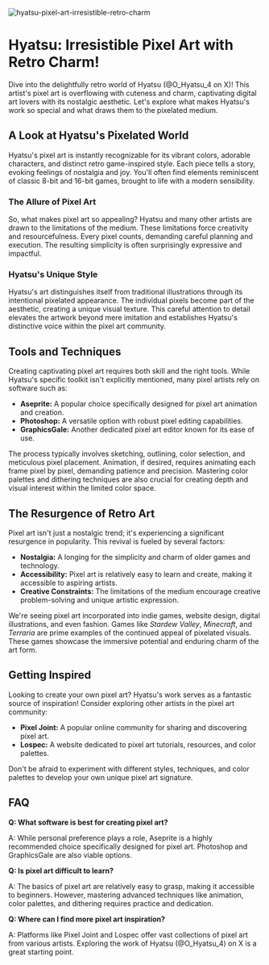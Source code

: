 ![hyatsu-pixel-art-irresistible-retro-charm](https://images.pexels.com/photos/774091/pexels-photo-774091.jpeg?auto=compress&cs=tinysrgb&fit=crop&h=627&w=1200)

# Hyatsu: Irresistible Pixel Art with Retro Charm! 

Dive into the delightfully retro world of Hyatsu (@O_Hyatsu_4 on X)! This artist's pixel art is overflowing with cuteness and charm, captivating digital art lovers with its nostalgic aesthetic. Let's explore what makes Hyatsu's work so special and what draws them to the pixelated medium. 

## A Look at Hyatsu's Pixelated World

Hyatsu's pixel art is instantly recognizable for its vibrant colors, adorable characters, and distinct retro game-inspired style. Each piece tells a story, evoking feelings of nostalgia and joy. You'll often find elements reminiscent of classic 8-bit and 16-bit games, brought to life with a modern sensibility.

### The Allure of Pixel Art

So, what makes pixel art so appealing? Hyatsu and many other artists are drawn to the limitations of the medium. These limitations force creativity and resourcefulness. Every pixel counts, demanding careful planning and execution. The resulting simplicity is often surprisingly expressive and impactful.

### Hyatsu's Unique Style

Hyatsu's art distinguishes itself from traditional illustrations through its intentional pixelated appearance. The individual pixels become part of the aesthetic, creating a unique visual texture. This careful attention to detail elevates the artwork beyond mere imitation and establishes Hyatsu's distinctive voice within the pixel art community.

## Tools and Techniques

Creating captivating pixel art requires both skill and the right tools. While Hyatsu's specific toolkit isn't explicitly mentioned, many pixel artists rely on software such as:

*   **Aseprite:** A popular choice specifically designed for pixel art animation and creation.
*   **Photoshop:** A versatile option with robust pixel editing capabilities.
*   **GraphicsGale:** Another dedicated pixel art editor known for its ease of use.

The process typically involves sketching, outlining, color selection, and meticulous pixel placement. Animation, if desired, requires animating each frame pixel by pixel, demanding patience and precision. Mastering color palettes and dithering techniques are also crucial for creating depth and visual interest within the limited color space.

## The Resurgence of Retro Art

Pixel art isn't just a nostalgic trend; it's experiencing a significant resurgence in popularity. This revival is fueled by several factors:

*   **Nostalgia:** A longing for the simplicity and charm of older games and technology.
*   **Accessibility:** Pixel art is relatively easy to learn and create, making it accessible to aspiring artists.
*   **Creative Constraints:** The limitations of the medium encourage creative problem-solving and unique artistic expression.

We're seeing pixel art incorporated into indie games, website design, digital illustrations, and even fashion. Games like *Stardew Valley*, *Minecraft*, and *Terraria* are prime examples of the continued appeal of pixelated visuals. These games showcase the immersive potential and enduring charm of the art form.

## Getting Inspired

Looking to create your own pixel art? Hyatsu's work serves as a fantastic source of inspiration! Consider exploring other artists in the pixel art community:

*   **Pixel Joint:** A popular online community for sharing and discovering pixel art.
*   **Lospec:** A website dedicated to pixel art tutorials, resources, and color palettes.

Don't be afraid to experiment with different styles, techniques, and color palettes to develop your own unique pixel art signature.

## FAQ

**Q: What software is best for creating pixel art?**

A: While personal preference plays a role, Aseprite is a highly recommended choice specifically designed for pixel art. Photoshop and GraphicsGale are also viable options.

**Q: Is pixel art difficult to learn?**

A: The basics of pixel art are relatively easy to grasp, making it accessible to beginners. However, mastering advanced techniques like animation, color palettes, and dithering requires practice and dedication.

**Q: Where can I find more pixel art inspiration?**

A: Platforms like Pixel Joint and Lospec offer vast collections of pixel art from various artists. Exploring the work of Hyatsu (@O_Hyatsu_4) on X is a great starting point.
